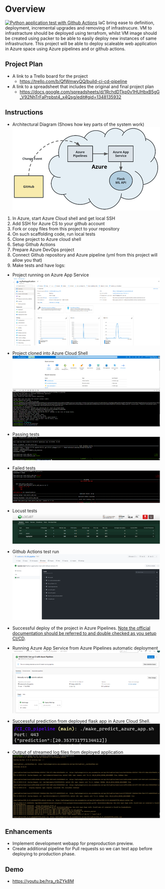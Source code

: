 # Overview
[![Python application test with Github Actions](https://github.com/vradicevic/CI_CD_pipeline/actions/workflows/pythonapp.yml/badge.svg)](https://github.com/vradicevic/CI_CD_pipeline/actions/workflows/pythonapp.yml)
IaC bring ease to definition, deployment, incremental upgrades and removing of infrastrucure. VM to infrastracture should be deployed using terrafrom, whilst VM image should be created using packer to be able to easily deploy new instances of same infrastructure. This project will be able to deploy scaleable web application in Azure space using  Azure pipelines and or github actions.

## Project Plan


* A link to a Trello board for the project
    - https://trello.com/b/QfWmwyQQ/build-ci-cd-pipeline
* A link to a spreadsheet that includes the original and final project plan
    - https://docs.google.com/spreadsheets/d/1RchdDTkp0v1HUHbxB5gG_V92NhTrFaPrpbst4_x4Qsg/edit#gid=1348135932

## Instructions

* Architectural Diagram (Shows how key parts of the system work)
![image](pictures/architecture.png)


1. In Azure, start Azure Cloud shell and get local SSH
2. Add SSH for Azure CS to your github account
2. Fork or copy files from this project to your repository
3. On such scaffolding code, run local tests
4. Clone project to Azure cloud shell
5. Setup Github Actions
7. Prepare Azure DevOps project
8. Connect Github repository and Azure pipeline (yml from this project will allow you that)
9. Make tests and have logs:

* Project running on Azure App Service
![image](pictures/projectrunning.PNG)

* Project cloned into Azure Cloud Shell
![image](pictures/Azurecloudshellgitclone.PNG)

* Passing tests
![image](pictures/alltestpassed.PNG)

* Failed tests
![image](pictures/failtest.PNG)

* Locust tests
![image](pictures/locust.PNG)

* Github Actions test run
![image](pictures/githubactions.PNG)

* Successful deploy of the project in Azure Pipelines.  [Note the official documentation should be referred to and double checked as you setup CI/CD](https://docs.microsoft.com/en-us/azure/devops/pipelines/ecosystems/python-webapp?view=azure-devops).

* Running Azure App Service from Azure Pipelines automatic deployment
![image](pictures/azurepipelines.PNG)

* Successful prediction from deployed flask app in Azure Cloud Shell.
![image](pictures/prediction.PNG)

* Output of streamed log files from deployed application
![image](pictures/logtail.PNG)

## Enhancements

* Implement development webapp for preproduction preview.
* Create additional pipeline for Pull requests so we can test app before deploying to production phase.

## Demo 


* https://youtu.be/hra_rbZYk8M

